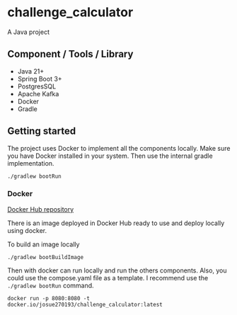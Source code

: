 # challenge_calculator
A Java project

## Component / Tools / Library
- Java 21+
- Spring Boot 3+
- PostgresSQL
- Apache Kafka
- Docker
- Gradle

## Getting started

The project uses Docker to implement all the components locally. Make sure you have Docker installed
in your system. Then use the internal gradle implementation.

``
./gradlew bootRun
``

### Docker 

[Docker Hub repository](https://hub.docker.com/r/josue270193/challenge_calculator)

There is an image deployed in Docker Hub ready to use and deploy locally using docker.

To build an image locally

``
./gradlew bootBuildImage
``

Then with docker can run locally and run the others components. 
Also, you could use the compose.yaml file as a template. 
I recommend use the `./gradlew bootRun` command. 

``
docker run -p 8080:8080 -t docker.io/josue270193/challenge_calculator:latest
``

